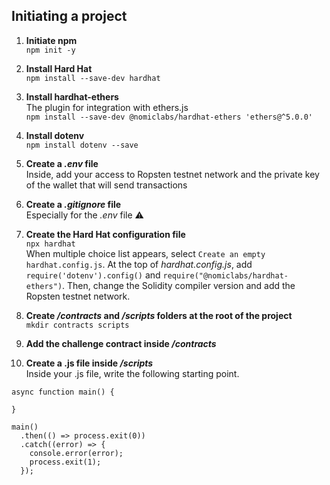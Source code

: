 ## Initiating a project

1. **Initiate npm**  
`npm init -y`

2. **Install Hard Hat**  
`npm install --save-dev hardhat`

3. **Install hardhat-ethers**  
The plugin for integration with ethers.js  
`npm install --save-dev @nomiclabs/hardhat-ethers 'ethers@^5.0.0'`

4. **Install dotenv**  
`npm install dotenv --save`

5. **Create a *.env* file**  
Inside, add your access to Ropsten testnet network and the private key of the wallet that will send transactions

6. **Create a *.gitignore* file**  
Especially for the *.env* file ⚠️

7. **Create the Hard Hat configuration file**  
`npx hardhat`  
When multiple choice list appears, select `Create an empty hardhat.config.js`. At the top of *hardhat.config.js*, add `require('dotenv').config()` and `require("@nomiclabs/hardhat-ethers")`. Then, change the Solidity compiler version and add the Ropsten testnet network.

9. **Create */contracts* and */scripts* folders at the root of the project**  
`mkdir contracts scripts`

10. **Add the challenge contract inside */contracts***

11. **Create a .js file inside */scripts***  
Inside your .js file, write the following starting point.  
```
async function main() {
  
}

main()
  .then(() => process.exit(0))
  .catch((error) => {
    console.error(error);
    process.exit(1);
  });
```
